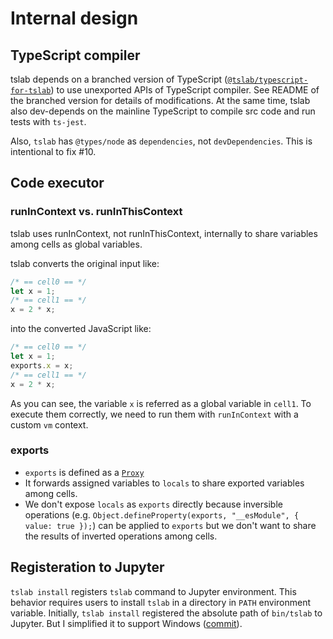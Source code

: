 # Internal design

## TypeScript compiler

tslab depends on a branched version of TypeScript ([`@tslab/typescript-for-tslab`](https://www.npmjs.com/package/@tslab/typescript-for-tslab)) to use unexported APIs of TypeScript compiler.
See README of the branched version for details of modifications.
At the same time, tslab also dev-depends on the mainline TypeScript to compile src code and run tests with `ts-jest`.

Also, `tslab` has `@types/node` as `dependencies`, not `devDependencies`. This is intentional to fix #10.

## Code executor

### runInContext vs. runInThisContext

tslab uses runInContext, not runInThisContext, internally to share variables among cells as global variables.

tslab converts the original input like:

```ts
/* == cell0 == */
let x = 1;
/* == cell1 == */
x = 2 * x;
```

into the converted JavaScript like:

```ts
/* == cell0 == */
let x = 1;
exports.x = x;
/* == cell1 == */
x = 2 * x;
```

As you can see, the variable `x` is referred as a global variable in `cell1`.
To execute them correctly, we need to run them with `runInContext` with a custom `vm` context.

### exports

- `exports` is defined as a [`Proxy`](https://developer.mozilla.org/en/docs/Web/JavaScript/Reference/Global_Objects/Proxy)
- It forwards assigned variables to `locals` to share exported variables among cells.
- We don't expose `locals` as `exports` directly because inversible operations (e.g. `Object.defineProperty(exports, "__esModule", { value: true });`) can be applied to `exports` but we don't want to share the results of inverted operations among cells.

## Registeration to Jupyter

`tslab install` registers `tslab` command to Jupyter environment.
This behavior requires users to install `tslab` in a directory in `PATH` environment variable.
Initially, `tslab install` registered the absolute path of `bin/tslab` to Jupyter.
But I simplified it to support Windows ([commit](https://github.com/yunabe/tslab/commit/3e829add5e9b54a6414a5102ab33731872468492)).
